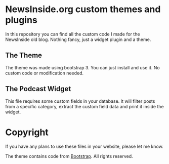 # NewsInside.org custom themes and plugins

In this repository you can find all the custom code I made for the NewsInside old blog. Nothing fancy, just a widget plugin and a theme.

## The Theme

The theme was made using bootstrap 3. You can just install and use it. No custom code or modification needed.

## The Podcast Widget

This file requires some custom fields in your database. It will filter posts from a specific category, extract the custom field data and print it inside the widget.

# Copyright

If you have any plans to use these files in your website, please let me know. 

The theme contains code from [Bootstrap](https://getbootstrap.com/). All rights reserved.
